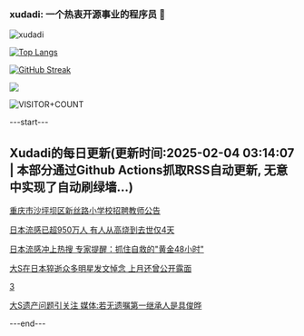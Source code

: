 ### xudadi: 一个热衷开源事业的程序员 👋

![xudadi](https://github-readme-stats-git-masterorgs-github-readme-stats-team.vercel.app/api?username=xudadi)

[![Top Langs](https://github-readme-stats.vercel.app/api/top-langs/?username=xudadi)](https://github.com/anuraghazra/github-readme-stats)

[![GitHub Streak](https://streak-stats.demolab.com?user=xudadi&locale=zh_Hans)](https://git.io/streak-stats)

![](https://raw.githubusercontent.com/xudadi/xudadi/main/assets/github-contribution-grid-snake.svg)

![VISITOR+COUNT](https://komarev.com/ghpvc/?username=xudadi&label=VISITOR+COUNT)


---start---

## Xudadi的每日更新(更新时间:2025-02-04 03:14:07 | 本部分通过Github Actions抓取RSS自动更新, 无意中实现了自动刷绿墙...)

[重庆市沙坪坝区新丝路小学校招聘教师公告](https://www.gongkaoleida.com/article/2277560)

[日本流感已超950万人 有人从高烧到去世仅4天](https://m.163.com/news/article/JNFPCUP2051492LM.html)

[日本流感冲上热搜 专家提醒：抓住自救的"黄金48小时"](https://m.163.com/news/article/JNFRICDF053469M5.html)

[大S在日本猝逝众多明星发文悼念 上月还曾公开露面](https://m.163.com/news/article/JNFN2EKF0514R9OJ.html)

[3](https://m.163.com/touch/news/sub/domestic)

[大S遗产问题引关注 媒体:若无遗嘱第一继承人是具俊晔](https://m.163.com/news/article/JNFJR2MM0550A0OW.html)

---end---
